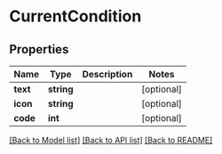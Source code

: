 # CurrentCondition

## Properties
Name | Type | Description | Notes
------------ | ------------- | ------------- | -------------
**text** | **string** |  | [optional] 
**icon** | **string** |  | [optional] 
**code** | **int** |  | [optional] 

[[Back to Model list]](../README.md#documentation-for-models) [[Back to API list]](../README.md#documentation-for-api-endpoints) [[Back to README]](../README.md)


